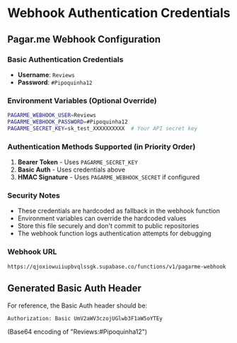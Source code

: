 # Webhook Authentication Credentials

## Pagar.me Webhook Configuration

### Basic Authentication Credentials
- **Username**: `Reviews`
- **Password**: `#Pipoquinha12`

### Environment Variables (Optional Override)
```bash
PAGARME_WEBHOOK_USER=Reviews
PAGARME_WEBHOOK_PASSWORD=#Pipoquinha12
PAGARME_SECRET_KEY=sk_test_XXXXXXXXXX  # Your API secret key
```

### Authentication Methods Supported (in Priority Order)
1. **Bearer Token** - Uses `PAGARME_SECRET_KEY` 
2. **Basic Auth** - Uses credentials above
3. **HMAC Signature** - Uses `PAGARME_WEBHOOK_SECRET` if configured

### Security Notes
- These credentials are hardcoded as fallback in the webhook function
- Environment variables can override the hardcoded values
- Store this file securely and don't commit to public repositories
- The webhook function logs authentication attempts for debugging

### Webhook URL
```
https://qjoxiowuiiupbvqlssgk.supabase.co/functions/v1/pagarme-webhook
```

## Generated Basic Auth Header
For reference, the Basic Auth header should be:
```
Authorization: Basic UmV2aWV3czojUGlwb3F1aW5oYTEy
```
(Base64 encoding of "Reviews:#Pipoquinha12")